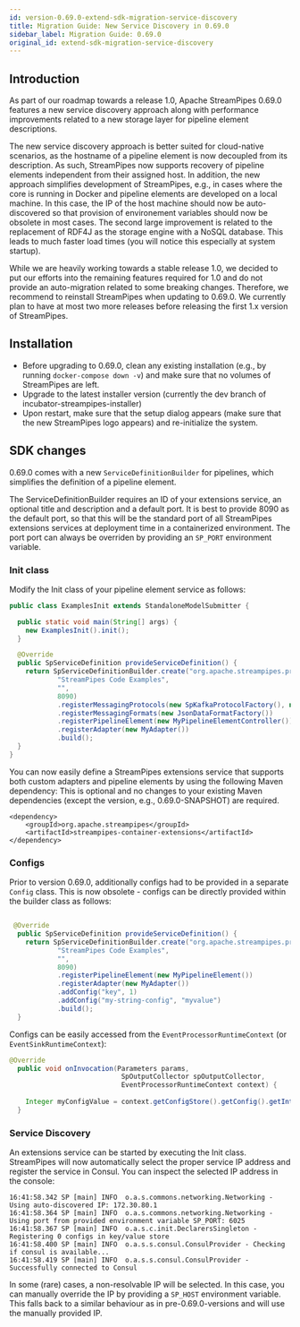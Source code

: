 ```yaml
---
id: version-0.69.0-extend-sdk-migration-service-discovery
title: Migration Guide: New Service Discovery in 0.69.0
sidebar_label: Migration Guide: 0.69.0
original_id: extend-sdk-migration-service-discovery
---
```



## Introduction
As part of our roadmap towards a release 1.0, Apache StreamPipes 0.69.0 features a new service discovery approach along with performance improvements related to a new storage layer for pipeline element descriptions.

The new service discovery approach is better suited for cloud-native scenarios, as the hostname of a pipeline element is now decoupled from its description. As such, StreamPipes now supports recovery of pipeline elements independent from their assigned host.
In addition, the new approach simplifies development of StreamPipes, e.g., in cases where the core is running in Docker and pipeline elements are developed on a local machine. In this case, the IP of the host machine should now be auto-discovered so that provision of environement variables should now be obsolete in most cases.
The second large improvement is related to the replacement of RDF4J as the storage engine with a NoSQL database. This leads to much faster load times (you will notice this especially at system startup).

While we are heavily working towards a stable release 1.0, we decided to put our efforts into the remaining features required for 1.0 and do not provide an auto-migration related to some breaking changes.
Therefore, we recommend to reinstall StreamPipes when updating to 0.69.0. We currently plan to have at most two more releases before releasing the first 1.x version of StreamPipes.

## Installation
* Before upgrading to 0.69.0, clean any existing installation (e.g., by running ``docker-compose down -v``) and make sure that no volumes of StreamPipes are left.
* Upgrade to the latest installer version (currently the dev branch of incubator-streampipes-installer)
* Upon restart, make sure that the setup dialog appears (make sure that the new StreamPipes logo appears) and re-initialize the system.

## SDK changes

0.69.0 comes with a new ``ServiceDefinitionBuilder`` for pipelines, which simplifies the definition of a pipeline element. 

The ServiceDefinitionBuilder requires an ID of your extensions service, an optional title and description and a default port.
It is best to provide 8090 as the default port, so that this will be the standard port of all StreamPipes extensions services at deployment time in a containerized environment.
The port port can always be overriden by providing an ``SP_PORT`` environment variable.

### Init class

Modify the Init class of your pipeline element service as follows:

```java
public class ExamplesInit extends StandaloneModelSubmitter {

  public static void main(String[] args) {
    new ExamplesInit().init();
  }

  @Override
  public SpServiceDefinition provideServiceDefinition() {
    return SpServiceDefinitionBuilder.create("org.apache.streampipes.processors.examples.jvm",
            "StreamPipes Code Examples",
            "",
            8090)
            .registerMessagingProtocols(new SpKafkaProtocolFactory(), new SpJmsProtocolFactory())
            .registerMessagingFormats(new JsonDataFormatFactory())
            .registerPipelineElement(new MyPipelineElementController())
            .registerAdapter(new MyAdapter())
            .build();
  }
}
```

You can now easily define a StreamPipes extensions service that supports both custom adapters and pipeline elements by using the following Maven dependency:
This is optional and no changes to your existing Maven dependencies (except the version, e.g., 0.69.0-SNAPSHOT) are required.

```maven
<dependency>
    <groupId>org.apache.streampipes</groupId>
    <artifactId>streampipes-container-extensions</artifactId>
</dependency>
```


### Configs
Prior to version 0.69.0, additionally configs had to be provided in a separate ``Config`` class. This is now obsolete - configs can be directly provided within the builder class as follows:

```java

 @Override
  public SpServiceDefinition provideServiceDefinition() {
    return SpServiceDefinitionBuilder.create("org.apache.streampipes.processors.examples.jvm",
            "StreamPipes Code Examples",
            "",
            8090)
            .registerPipelineElement(new MyPipelineElement())
            .registerAdapter(new MyAdapter())
            .addConfig("key", 1)
            .addConfig("my-string-config", "myvalue")
            .build();
  }
```

Configs can be easily accessed from the ``EventProcessorRuntimeContext`` (or ``EventSinkRuntimeContext``):

```java
@Override
  public void onInvocation(Parameters params, 
                            SpOutputCollector spOutputCollector, 
                            EventProcessorRuntimeContext context) {
  
    Integer myConfigValue = context.getConfigStore().getConfig().getInteger("key");
  }
```


### Service Discovery
An extensions service can be started by executing the Init class. StreamPipes will now automatically select the proper service IP address and register the service in Consul.
You can inspect the selected IP address in the console:

```
16:41:58.342 SP [main] INFO  o.a.s.commons.networking.Networking - Using auto-discovered IP: 172.30.80.1
16:41:58.364 SP [main] INFO  o.a.s.commons.networking.Networking - Using port from provided environment variable SP_PORT: 6025
16:41:58.367 SP [main] INFO  o.a.s.c.init.DeclarersSingleton - Registering 0 configs in key/value store
16:41:58.400 SP [main] INFO  o.a.s.s.consul.ConsulProvider - Checking if consul is available...
16:41:58.419 SP [main] INFO  o.a.s.s.consul.ConsulProvider - Successfully connected to Consul
```

In some (rare) cases, a non-resolvable IP will be selected. In this case, you can manually override the IP by providing a ``SP_HOST`` environment variable. This falls back to a similar behaviour as in pre-0.69.0-versions and will use the manually provided IP.




